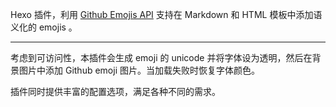 Hexo 插件，利用 [Github Emojis API](https://api.github.com/emojis) 支持在 Markdown 和 HTML 模板中添加语义化的 emojis 。

<hr class="read-more" />

考虑到可访问性，本插件会生成 emoji 的 unicode 并将字体设为透明，然后在背景图片中添加 Github emoji 图片。当加载失败时恢复字体颜色。

插件同时提供丰富的配置选项，满足各种不同的需求。

